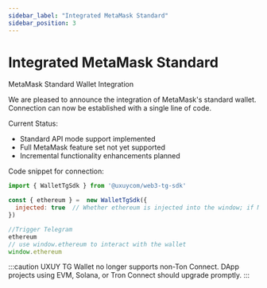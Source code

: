```yaml
---
sidebar_label: "Integrated MetaMask Standard"
sidebar_position: 3
---
```


# Integrated MetaMask Standard

MetaMask Standard Wallet Integration

We are pleased to announce the integration of MetaMask's standard wallet. Connection can now be established with a single line of code.

Current Status:
- Standard API mode support implemented
- Full MetaMask feature set not yet supported
- Incremental functionality enhancements planned

Code snippet for connection:
```javascript
import { WalletTgSdk } from '@uxuycom/web3-tg-sdk'

const { ethereum } =  new WalletTgSdk({ 
  injected: true  // Whether ethereum is injected into the window; if MetaMask is present, it will not be injected.
})

//Trigger Telegram
ethereum
// use window.ethereum to interact with the wallet
window.ethereum

```

:::caution
UXUY TG Wallet no longer supports non-Ton Connect. DApp projects using EVM, Solana, or Tron Connect should upgrade promptly.
:::
